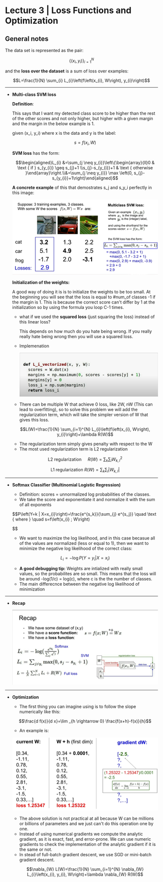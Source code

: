 # Lecture 3 | Loss Functions and Optimization

## General notes

The data set is represented as the pair:

$$\left\{\left(x_{i}, y_{i}\right)\right\}_{i=1}^{N}             $$

and the **loss over the dataset** is a sum of loss over examples: 

$$L=\frac{1}{N} \sum_{i} L_{i}\left(f\left(x_{i}, W\right), y_{i}\right)$$

---

- **Multi-class SVM loss**

    **Definition**:

    This says that I want my detected class score to be higher than the rest of the other scores and not only higher, but higher with a given margin and the margin in the below example is 1.

    given (x_i, y_i) where x is the data and y is the label:

    $$s=f\left(x_{i}, W\right)$$

    **SVM loss** has the form:

    $$\begin{aligned}L_{i} &=\sum_{j \neq y_{i}}\left\{\begin{array}{ll}0 & \text { if } s_{y_{i}} \geq s_{j}+1 \\s_{j}-s_{y_{i}}+1 & \text { otherwise }\end{array}\right.\\&=\sum_{j \neq y_{i}} \max \left(0, s_{j}-s_{y_{i}}+1\right)\end{aligned}$$

     **A concrete example** of this that demostrates s_j and s_y_i perfectly in this image:

    ![Lecture%203%20Loss%20Functions%20and%20Optimization%204953d75c114945bca554c8de70c09fa1/Untitled.png](Lecture%203%20Loss%20Functions%20and%20Optimization%204953d75c114945bca554c8de70c09fa1/Untitled.png)

    **Initialization of the weights:**

    A good way of doing it is is to initialize the weights to be too small. At the beginning you will see that the loss is equal to #num_of classes -1 if the margin is 1.
    This is because the correct score can't differ by 1 at the initialization so by using the formula you loop C-1 times.

    - what if we used the **squared loss** (just squaring the loss) instead of this linear loss?

        This depends on how much do you hate being wrong. If you really really hate being wrong then you will use a squared loss.

    - Implemenation

        ![Lecture%203%20Loss%20Functions%20and%20Optimization%204953d75c114945bca554c8de70c09fa1/Untitled%201.png](Lecture%203%20Loss%20Functions%20and%20Optimization%204953d75c114945bca554c8de70c09fa1/Untitled%201.png)

    - There can be multiple W that achieve 0 loss, like 2W, nW (This can lead to overfitting), so to solve this problem we will add the regularization term, which will take the simpler version of W that gives this loss.

    $$L(W)=\frac{1}{N} \sum_{i=1}^{N} L_{i}\left(f\left(x_{i}, W\right), y_{i}\right)+\lambda R(W)$$

    - The regularization term simply gives penalty with respect to the W
    - The most used regularization term is L2 regularization

    $$\text { L2 regularization } \quad R(W)=\sum_{k} \sum_{l} W_{k, l}^{2}$$

    $$\text{L1 regularization  } R(W)=\sum_{k} \sum_{l}\left|W_{k, l}\right|$$

---

- **Softmax Classifier (Multinomial Logistic Regression)**
    - Definition: scores = unnormalized log probabilities of the classes.
    - We take the score and exponentiate it and normalize it with the sum of all exponents

    $$P\left(Y=k | X=x_{i}\right)=\frac{e^{s_k}}{\sum_{j} e^{s_j}} \quad \text { where } \quad s=f\left(x_{i} ; W\right)

    $$

    - We want to maximize the log likelihood, and in this case becasue all of the values are normalized (less or equal to 1), then we want to minimize the negative log likelihood of the correct class:

    $$L_{i}=-\log P\left(Y=y_{i} | X=x_{i}\right)$$

    - **A good debugging tip:**
    Weights are intialized with really small values, so the probabilites are so small. This means that the loss will be around -log(1/c) = log(c), where c is the the number of classes.
    - The main differecnce between the negative log likelihood of minimization

---

- **Recap**

    ![Lecture%203%20Loss%20Functions%20and%20Optimization%204953d75c114945bca554c8de70c09fa1/Untitled%202.png](Lecture%203%20Loss%20Functions%20and%20Optimization%204953d75c114945bca554c8de70c09fa1/Untitled%202.png)

---

- **Optimization**
    - The first thing you can imagine using is to follow the slope numerically like this:

    $$\frac{d f(x)}{d x}=\lim _{h \rightarrow 0} \frac{f(x+h)-f(x)}{h}$$

    - An example is:

    ![Lecture%203%20Loss%20Functions%20and%20Optimization%204953d75c114945bca554c8de70c09fa1/Untitled%203.png](Lecture%203%20Loss%20Functions%20and%20Optimization%204953d75c114945bca554c8de70c09fa1/Untitled%203.png)

    - The above solution is not practical at all because W can be millions or billions of parameters and we just can't do this operation one by one.
    - Instead of using numerical gradients we compute the analytic gradient, as it is exact, fast, and error-prone. We can use numeric gradients to check the implementation of the analytic gradient if it is the same or not.
    - In stead of full-batch gradient descent, we use SGD or mini-batch gradient descent.

    $$\nabla_{W} L(W)=\frac{1}{N} \sum_{i=1}^{N} \nabla_{W} L_{i}\left(x_{i}, y_{i}, W\right)+\lambda \nabla_{W} R(W)$$